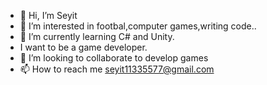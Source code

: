 - 👋 Hi, I’m Seyit
- 👀 I’m interested in footbal,computer games,writing code..
- 🌱 I’m currently learning C# and Unity.
- I want to be a game developer.
- 💞️ I’m looking to collaborate to develop games
- 📫 How to reach me seyit11335577@gmail.com

<!---
NormSYT1/NormSYT1 is a ✨ special ✨ repository because its `README.md` (this file) appears on your GitHub profile.
You can click the Preview link to take a look at your changes.
--->
